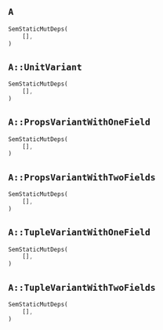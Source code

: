 ## `A`

```rust
SemStaticMutDeps(
    [],
)
```

## `A::UnitVariant`

```rust
SemStaticMutDeps(
    [],
)
```

## `A::PropsVariantWithOneField`

```rust
SemStaticMutDeps(
    [],
)
```

## `A::PropsVariantWithTwoFields`

```rust
SemStaticMutDeps(
    [],
)
```

## `A::TupleVariantWithOneField`

```rust
SemStaticMutDeps(
    [],
)
```

## `A::TupleVariantWithTwoFields`

```rust
SemStaticMutDeps(
    [],
)
```
